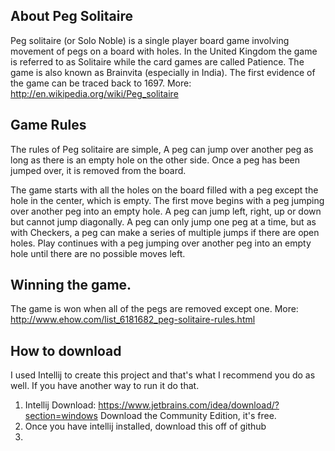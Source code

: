About Peg Solitaire
-------------------
Peg solitaire (or Solo Noble) is a single player board game involving movement of pegs on a board with holes. In the United Kingdom the game is referred to as Solitaire while the card games are called Patience. The game is also known as Brainvita (especially in India). The first evidence of the game can be traced back to 1697.  More: http://en.wikipedia.org/wiki/Peg_solitaire

Game Rules
----------
The rules of Peg solitaire are simple, A peg can jump over another peg as long as there is an empty hole on the other side.  Once a peg has been jumped over, it is removed from the board.  

The game starts with all the holes on the board filled with a peg except the hole in the center, which is empty. The first move begins with a peg jumping over another peg into an empty hole. A peg can jump left, right, up or down but cannot jump diagonally.  A peg can only jump one peg at a time, but as with Checkers, a peg can make a series of multiple jumps if there are open holes. Play continues with a peg jumping over another peg into an empty hole until there are no possible moves left.

Winning the game.
-----------------
The game is won when all of the pegs are removed except one.
More: http://www.ehow.com/list_6181682_peg-solitaire-rules.html

How to download
---------------
I used Intellij to create this project and that's what I recommend you do as well. If you have another way to run it do that.
1) Intellij Download: https://www.jetbrains.com/idea/download/?section=windows
Download the Community Edition, it's free.
2) Once you have intellij installed, download this off of github
3) 
